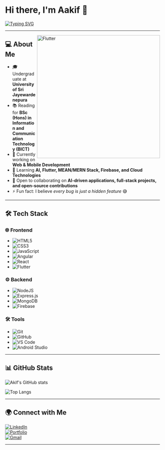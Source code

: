 # Hi there, I'm Aakif 👋  

[![Typing SVG](https://readme-typing-svg.herokuapp.com?font=Fira+Code&weight=500&size=24&pause=1000&color=36BCF7&width=600&lines=Software+Developer;Flutter+%7C+Web+Developer;Open+Source+Enthusiast;Always+Learning+New+Things)](https://git.io/typing-svg) 


---
<img src="https://media1.giphy.com/media/v1.Y2lkPTc5MGI3NjExNDA3ZXc0ZDZwY3g4emMzZTJwZDF1ZTZ6ZnhmOG40dWNwOWc3bWNqYSZlcD12MV9pbnRlcm5hbF9naWZfYnlfaWQmY3Q9Zw/qgQUggAC3Pfv687qPC/giphy.gif" alt="Flutter" width="400" align='right'>

## 💻 About Me
- 🎓 Undergraduate at **University of Sri Jayewardenepura**  
- 📚 Reading for **BSc (Hons) in Information and Communication Technology (BICT)**  
- 🔭 Currently working on **Web & Mobile Development**  
- 🌱 Learning **AI, Flutter, MEAN/MERN Stack, Firebase, and Cloud Technologies**  
- 👯 Open to collaborating on **AI-driven applications, full-stack projects, and open-source contributions**  
- ⚡ Fun fact: I believe *every bug is just a hidden feature* 😅  

---

## 🛠️ Tech Stack


### 🌐 Frontend  
- ![HTML5](https://img.shields.io/badge/HTML5-E34F26?style=flat&logo=html5&logoColor=white)  
- ![CSS3](https://img.shields.io/badge/CSS3-1572B6?style=flat&logo=css3&logoColor=white)  
- ![JavaScript](https://img.shields.io/badge/JavaScript-F7DF1E?style=flat&logo=javascript&logoColor=black)  
- ![Angular](https://img.shields.io/badge/Angular-DD0031?style=flat&logo=angular&logoColor=white)  
- ![React](https://img.shields.io/badge/React-20232A?style=flat&logo=react&logoColor=61DAFB)  
- ![Flutter](https://img.shields.io/badge/Flutter-02569B?style=flat&logo=flutter&logoColor=white)  

### ⚙️ Backend  
- ![NodeJS](https://img.shields.io/badge/Node.js-339933?style=flat&logo=node.js&logoColor=white)  
- ![Express.js](https://img.shields.io/badge/Express.js-404D59?style=flat)  
- ![MongoDB](https://img.shields.io/badge/MongoDB-4EA94B?style=flat&logo=mongodb&logoColor=white)  
- ![Firebase](https://img.shields.io/badge/Firebase-ffca28?style=flat&logo=firebase&logoColor=black)  

### 🛠 Tools  
- ![Git](https://img.shields.io/badge/Git-F05032?style=flat&logo=git&logoColor=white)  
- ![GitHub](https://img.shields.io/badge/GitHub-100000?style=flat&logo=github&logoColor=white)  
- ![VS Code](https://img.shields.io/badge/VS%20Code-0078d7?style=flat&logo=visual-studio-code&logoColor=white)  
- ![Android Studio](https://img.shields.io/badge/Android%20Studio-3DDC84?style=flat&logo=android-studio&logoColor=white)  

---

## 📊 GitHub Stats
![Akif's GitHub stats](https://github-readme-stats.vercel.app/api?username=Akif&show_icons=true&theme=tokyonight)  

![Top Langs](https://github-readme-stats.vercel.app/api/top-langs/?username=Akif&layout=compact&theme=tokyonight)  

---

## 🌍 Connect with Me
[![LinkedIn](https://img.shields.io/badge/LinkedIn-blue?style=flat&logo=linkedin)](https://linkedin.com/in/YOUR-LINKEDIN)  
[![Portfolio](https://img.shields.io/badge/Portfolio-000?style=flat&logo=react)](https://your-portfolio-link.com)  
[![Gmail](https://img.shields.io/badge/Email-D14836?style=flat&logo=gmail&logoColor=white)](mailto:your-email@gmail.com)  

---
